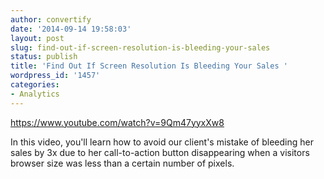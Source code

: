 ```yaml
---
author: convertify
date: '2014-09-14 19:58:03'
layout: post
slug: find-out-if-screen-resolution-is-bleeding-your-sales
status: publish
title: 'Find Out If Screen Resolution Is Bleeding Your Sales '
wordpress_id: '1457'
categories:
- Analytics
---
```

https://www.youtube.com/watch?v=9Qm47yyxXw8

In this video, you'll learn how to avoid our client's mistake of bleeding her sales by 3x due to her call-to-action button disappearing when a visitors browser size was less than a certain number of pixels.

